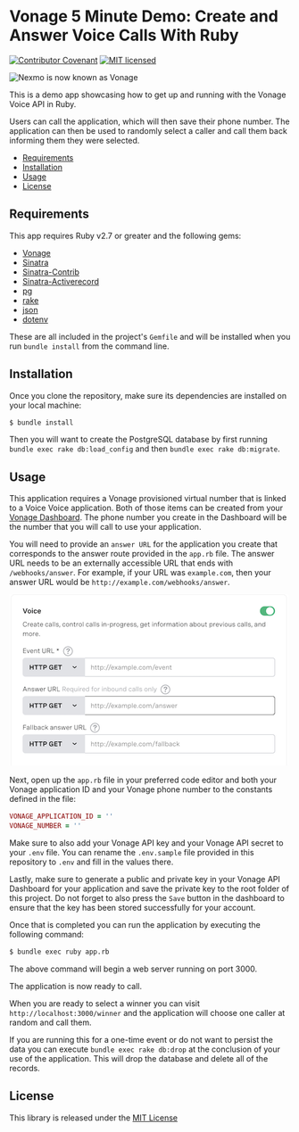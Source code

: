 # Vonage 5 Minute Demo: Create and Answer Voice Calls With Ruby

[![Contributor Covenant](https://img.shields.io/badge/Contributor%20Covenant-v2.0%20adopted-ff69b4.svg)](CODE_OF_CONDUCT.md)
[![MIT licensed](https://img.shields.io/badge/license-MIT-blue.svg)](./LICENSE.txt)

<img src="https://developer.nexmo.com/assets/images/Vonage_Nexmo.svg" height="48px" alt="Nexmo is now known as Vonage" />

This is a demo app showcasing how to get up and running with the Vonage Voice API in Ruby.

Users can call the application, which will then save their phone number. The application can then be used to randomly select a caller and call them back informing them they were selected.

* [Requirements](#requirements)
* [Installation](#installation)
* [Usage](#usage)
* [License](#license)

## Requirements

This app requires Ruby v2.7 or greater and the following gems:

* [Vonage](https://github.com/vonage/vonage-ruby-sdk)
* [Sinatra](https://github.com/sinatra/sinatra)
* [Sinatra-Contrib](https://github.com/sinatra/sinatra/tree/master/sinatra-contrib)
* [Sinatra-Activerecord](https://github.com/sinatra-activerecord/sinatra-activerecord)
* [pg](https://rubygems.org/gems/pg/versions/0.18.4)
* [rake](https://github.com/ruby/rake)
* [json](https://github.com/flori/json)
* [dotenv](https://github.com/bkeepers/dotenv)

These are all included in the project's `Gemfile` and will be installed when you run `bundle install` from the command line.

## Installation

Once you clone the repository, make sure its dependencies are installed on your local machine:

```bash
$ bundle install
```

Then you will want to create the PostgreSQL database by first running `bundle exec rake db:load_config` and then `bundle exec rake db:migrate`.

## Usage

This application requires a Vonage provisioned virtual number that is linked to a Voice Voice application. Both of those items can be created from your [Vonage Dashboard](https://dashboard.nexmo.com). The phone number you create in the Dashboard will be the number that you will call to use your application.

You will need to provide an `answer URL` for the application you create that corresponds to the answer route provided in the `app.rb` file. The answer URL needs to be an externally accessible URL that ends with `/webhooks/answer`. For example, if your URL was `example.com`, then your answer URL would be `http://example.com/webhooks/answer`.

![Voice API URL settings](voice_app_url_settings.png)

Next, open up the `app.rb` file in your preferred code editor and both your Vonage application ID and your Vonage phone number to the constants defined in the file:

```ruby
VONAGE_APPLICATION_ID = ''
VONAGE_NUMBER = ''
```

Make sure to also add your Vonage API key and your Vonage API secret to your `.env` file. You can rename the `.env.sample` file provided in this repository to `.env` and fill in the values there. 

Lastly, make sure to generate a public and private key in your Vonage API Dashboard for your application and save the private key to the root folder of this project. Do not forget to also press the `Save` button in the dashboard to ensure that the key has been stored successfully for your account.

Once that is completed you can run the application by executing the following command:

```bash
$ bundle exec ruby app.rb
```

The above command will begin a web server running on port 3000.

The application is now ready to call.

When you are ready to select a winner you can visit `http://localhost:3000/winner` and the application will choose one caller at random and call them.

If you are running this for a one-time event or do not want to persist the data you can execute `bundle exec rake db:drop` at the conclusion of your use of the application. This will drop the database and delete all of the records.

## License

This library is released under the [MIT License][license]

[license]: LICENSE.txt
